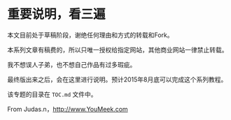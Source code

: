 # 重要说明，看三遍

本文目前处于草稿阶段，谢绝任何理由和方式的转载和Fork。

本系列文章有稿费的，所以只唯一授权给指定网站，其他商业网站一律禁止转载。

我不想误人子弟，也不想自己作品有过多瑕疵。

最终版出来之后，会在这里进行说明。预计2015年8月底可以完成这个系列教程。

该专题的目录在 `TOC.md` 文件中。

From Judas.n，<http://www.YouMeek.com>
